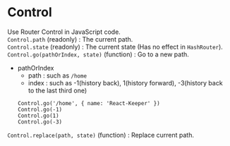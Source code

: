 # Control
Use Router Control in JavaScript code.  
`Control.path` (readonly) :  The current path.  
`Control.state` (readonly) : The current state (Has no effect in `HashRouter`).  
`Control.go(pathOrIndex, state)` (function) : Go to a new path.  
  - pathOrIndex  
    - path : such as `/home`  
    - index : such as -1(history back), 1(history forward), -3(history back to the last third one)   
    ```
    Control.go('/home', { name: 'React-Keeper' })
    Control.go(-1)
    Control.go(1)
    Control.go(-3)
    ```
`Control.replace(path, state)` (function) : Replace current path.
